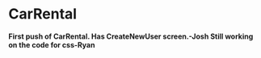 # CarRental
**First push of CarRental. Has CreateNewUser screen.-Josh Still working on the code for css-Ryan**
